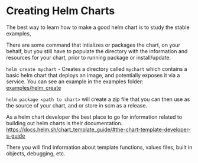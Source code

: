 # Creating Helm Charts

The best way to learn how to make a good helm chart is to study the stable examples, 

There are some command that intializes or packages the chart, on your behalf, but you still have to populate the directory with the information and resources for your chart, prior to running package or install/update.

`helm create mychart` - Creates a directory called `mychart` which contains a basic helm chart that deploys an image, and potentially exposes it via a service. You can see an example in the examples folder: [examples/helm_create](examples/helm_create)

`helm package <path to chart>` will create a zip file that you can then use as the source of your chart, and or store in scm as a release.

As a helm chart developer the best place to go for information related to building out helm charts is their documentation.
https://docs.helm.sh/chart_template_guide/#the-chart-template-developer-s-guide

There you will find information about template functions, values files, built in objects, debugging, etc.